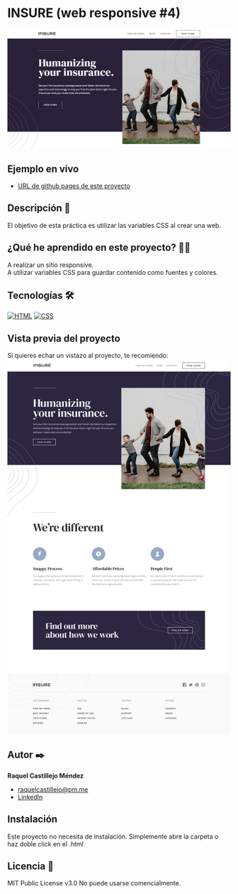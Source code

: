 # INSURE (web responsive #4)

![Imagen del proyecto](https://github.com/raquel-castillejo/014-web-responsive-4/blob/main/COVER.png)

## Ejemplo en vivo

- [URL de github pages de este proyecto](https://raquel-castillejo.github.io/014-web-responsive-4/)

## Descripción 📑

El objetivo de esta práctica es utilizar las variables CSS al crear una web.

## ¿Qué he aprendido en este proyecto? 🙇🏻

A realizar un sitio responsive. </br>
A utilizar variables CSS para guardar contenido como fuentes y colores.

## Tecnologías 🛠

<!-- Iconos sacados de: https://github.com/hendrasob/badges/blob/master/README.md y https://github.com/alexandresanlim/Badges4-README.md-Profile -->

[![HTML](https://img.shields.io/badge/HTML5-E34F26?style=for-the-badge&logo=html5&logoColor=white)](https://es.wikipedia.org/wiki/HTML5)
[![CSS](https://img.shields.io/badge/CSS3-1572B6?style=for-the-badge&logo=css3&logoColor=white)](https://es.wikipedia.org/wiki/CSS)

## Vista previa del proyecto

Si quieres echar un vistazo al proyecto, te recomiendo:
![Captura del proyecto](https://github.com/raquel-castillejo/014-web-responsive-4/blob/main/_design/desktop-design.jpg)

## Autor ✒️

**Raquel Castillejo Méndez**

- [raquelcastillejo@pm.me](raquelcastillejo@pm.me)
- [LinkedIn](https://www.linkedin.com/in/raquel-castillejo-mendez)

## Instalación

Este proyecto no necesita de instalación. Simplemente abre la carpeta o haz doble click en el .html

## Licencia 📄

MIT Public License v3.0
No puede usarse comencialmente.

